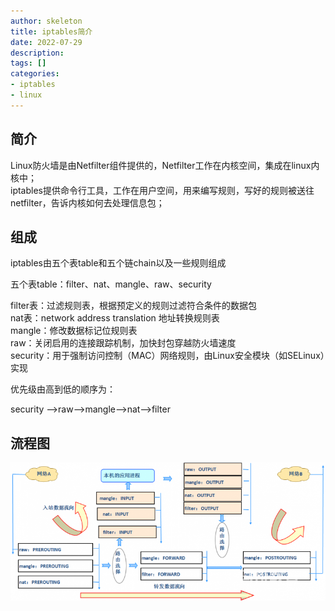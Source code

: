 ```yaml
---
author: skeleton
title: iptables简介
date: 2022-07-29
description: 
tags: []
categories: 
- iptables
- linux
---
```


## 简介
Linux防火墙是由Netfilter组件提供的，Netfilter工作在内核空间，集成在linux内核中；  
iptables提供命令行工具，工作在用户空间，用来编写规则，写好的规则被送往netfilter，告诉内核如何去处理信息包；  

## 组成
iptables由五个表table和五个链chain以及一些规则组成  

五个表table：filter、nat、mangle、raw、security

filter表：过滤规则表，根据预定义的规则过滤符合条件的数据包  
nat表：network address translation 地址转换规则表  
mangle：修改数据标记位规则表  
raw：关闭启用的连接跟踪机制，加快封包穿越防火墙速度  
security：用于强制访问控制（MAC）网络规则，由Linux安全模块（如SELinux）实现  

优先级由高到低的顺序为：

security -->raw-->mangle-->nat-->filter

## 流程图
![](iptables.png)